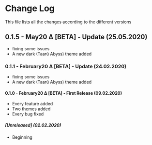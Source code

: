 # Change Log

This file lists all the changes according to the different versions

## 0.1.5 - May20 Δ [BETA] - Update (25.05.2020)

- fixing some issues
- A new dark (Taarú Abyss) theme added

### 0.1.1 - February20 Δ [BETA] - Update (24.02.2020)

- fixing some issues
- A new dark (Taarú Abyss) theme added

#### 0.1.0 - February20 Δ [BETA] - First Release (09.02.2020)

- Every feature added
- Two themes added
- Every bug fixed

##### [Unreleased] (02.02.2020)

- Beginning
